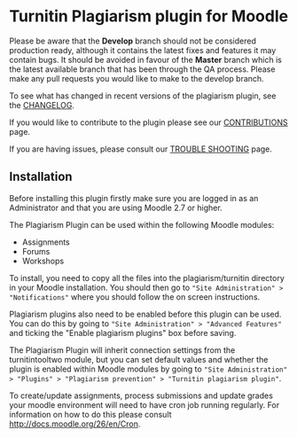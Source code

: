 Turnitin Plagiarism plugin for Moodle
=====================================

Please be aware that the **Develop** branch should not be considered production ready, although it contains the latest fixes and features it may contain bugs. It should be avoided in favour of the **Master** branch which is the latest available branch that has been through the QA process. Please make any pull requests you would like to make to the develop branch.

To see what has changed in recent versions of the plagiarism plugin, see the [CHANGELOG](https://github.com/turnitin/moodle-plagiarism_turnitin/blob/master/CHANGELOG.md).

If you would like to contribute to the plugin please see our [CONTRIBUTIONS](https://github.com/turnitin/moodle-plagiarism_turnitin/blob/master/CONTRIBUTIONS.md) page.

If you are having issues, please consult our [TROUBLE SHOOTING](https://github.com/turnitin/moodle-plagiarism_turnitin/blob/master/TROUBLESHOOTING.md) page.

Installation
------------

Before installing this plugin firstly make sure you are logged in as an Administrator and that you are using Moodle 2.7 or higher.

The Plagiarism Plugin can be used within the following Moodle modules:

- Assignments
- Forums
- Workshops

To install, you need to copy all the files into the plagiarism/turnitin directory in your Moodle installation. You should then go to `"Site Administration" > "Notifications"` where you should follow the on screen instructions.

Plagiarism plugins also need to be enabled before this plugin can be used. You can do this by going to `"Site Administration" > "Advanced Features"` and ticking the "Enable plagiarism plugins" box before saving.

The Plagiarism Plugin will inherit connection settings from the turnitintooltwo module, but you can set default values and whether the plugin is enabled within Moodle modules by going to `"Site Administration" > "Plugins" > "Plagiarism prevention" > "Turnitin plagiarism plugin"`.

To create/update assignments, process submissions and update grades your moodle environment will need to have cron job running regularly. For information on how to do this please consult http://docs.moodle.org/26/en/Cron.
